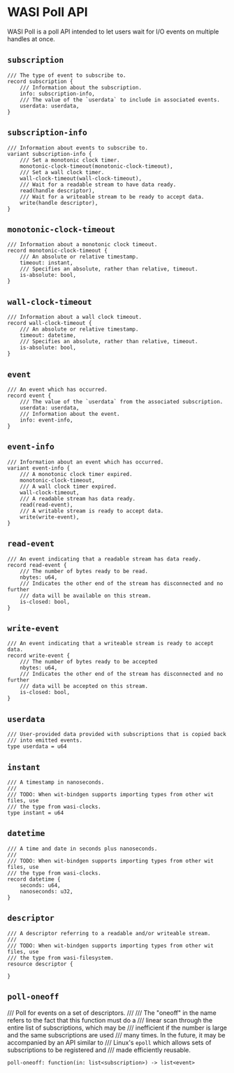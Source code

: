 # WASI Poll API

WASI Poll is a poll API intended to let users wait for I/O events on
multiple handles at once.

## `subscription`
```wit
/// The type of event to subscribe to.
record subscription {
    /// Information about the subscription.
    info: subscription-info,
    /// The value of the `userdata` to include in associated events.
    userdata: userdata,
}
```

## `subscription-info`
```wit
/// Information about events to subscribe to.
variant subscription-info {
    /// Set a monotonic clock timer.
    monotonic-clock-timeout(monotonic-clock-timeout),
    /// Set a wall clock timer.
    wall-clock-timeout(wall-clock-timeout),
    /// Wait for a readable stream to have data ready.
    read(handle descriptor),
    /// Wait for a writeable stream to be ready to accept data.
    write(handle descriptor),
}
```

## `monotonic-clock-timeout`
```wit
/// Information about a monotonic clock timeout.
record monotonic-clock-timeout {
    /// An absolute or relative timestamp.
    timeout: instant,
    /// Specifies an absolute, rather than relative, timeout.
    is-absolute: bool,
}
```

## `wall-clock-timeout`
```wit
/// Information about a wall clock timeout.
record wall-clock-timeout {
    /// An absolute or relative timestamp.
    timeout: datetime,
    /// Specifies an absolute, rather than relative, timeout.
    is-absolute: bool,
}
```

## `event`
```wit
/// An event which has occurred.
record event {
    /// The value of the `userdata` from the associated subscription.
    userdata: userdata,
    /// Information about the event.
    info: event-info,
}
```

## `event-info`
```wit
/// Information about an event which has occurred.
variant event-info {
    /// A monotonic clock timer expired.
    monotonic-clock-timeout,
    /// A wall clock timer expired.
    wall-clock-timeout,
    /// A readable stream has data ready.
    read(read-event),
    /// A writable stream is ready to accept data.
    write(write-event),
}
```

## `read-event`
```wit
/// An event indicating that a readable stream has data ready.
record read-event {
    /// The number of bytes ready to be read.
    nbytes: u64,
    /// Indicates the other end of the stream has disconnected and no further
    /// data will be available on this stream.
    is-closed: bool,
}
```

## `write-event`
```wit
/// An event indicating that a writeable stream is ready to accept data.
record write-event {
    /// The number of bytes ready to be accepted
    nbytes: u64,
    /// Indicates the other end of the stream has disconnected and no further
    /// data will be accepted on this stream.
    is-closed: bool,
}
```

## `userdata`
```wit
/// User-provided data provided with subscriptions that is copied back
/// into emitted events.
type userdata = u64
```

## `instant`
```wit
/// A timestamp in nanoseconds.
///
/// TODO: When wit-bindgen supports importing types from other wit files, use
/// the type from wasi-clocks.
type instant = u64
```

## `datetime`
```wit
/// A time and date in seconds plus nanoseconds.
///
/// TODO: When wit-bindgen supports importing types from other wit files, use
/// the type from wasi-clocks.
record datetime {
    seconds: u64,
    nanoseconds: u32,
}
```

## `descriptor`
```wit
/// A descriptor referring to a readable and/or writeable stream.
///
/// TODO: When wit-bindgen supports importing types from other wit files, use
/// the type from wasi-filesystem.
resource descriptor {
```

```wit
}
```

## `poll-oneoff`
/// Poll for events on a set of descriptors.
///
/// The "oneoff" in the name refers to the fact that this function must do a
/// linear scan through the entire list of subscriptions, which may be
/// inefficient if the number is large and the same subscriptions are used
/// many times. In the future, it may be accompanied by an API similar to
/// Linux's `epoll` which allows sets of subscriptions to be registered and
/// made efficiently reusable.
```wit
poll-oneoff: function(in: list<subscription>) -> list<event>
```
